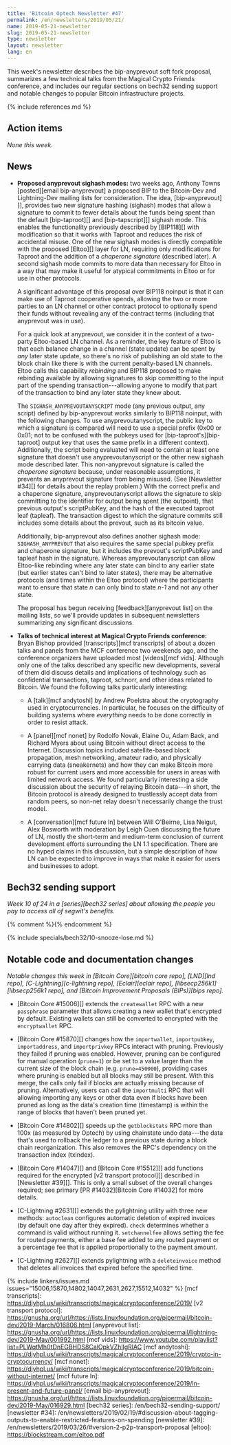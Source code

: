 ```yaml
---
title: 'Bitcoin Optech Newsletter #47'
permalink: /en/newsletters/2019/05/21/
name: 2019-05-21-newsletter
slug: 2019-05-21-newsletter
type: newsletter
layout: newsletter
lang: en
---
```

This week's newsletter describes the bip-anyprevout soft fork proposal, summarizes
a few technical talks from the Magical Crypto Friends conference, and
includes our regular sections on bech32 sending support and notable
changes to popular Bitcoin infrastructure projects.

{% include references.md %}

## Action items

*None this week.*

## News

- **Proposed anyprevout sighash modes:** two weeks ago, Anthony Towns
  [posted][email bip-anyprevout] a proposed BIP to the Bitcoin-Dev and Lightning-Dev mailing
  lists for consideration.  The idea, [bip-anyprevout][], provides two
  new signature hashing (sighash) modes that allow a signature to commit
  to fewer details about the funds being spent than the default
  [bip-taproot][] and [bip-tapscript][] sighash mode.  This enables the
  functionality previously described by [BIP118][] with modification so
  that it works with Taproot and reduces the risk of accidental misuse.  One of
  the new sighash modes is
  directly compatible with the proposed [Eltoo][] layer for LN,
  requiring only modifications for Taproot and the addition of a
  *chaperone signature* (described later).  A second sighash mode
  commits to more data than necessary for Eltoo in a way that may make
  it useful for atypical commitments in Eltoo or for use in other protocols.

  A significant advantage of this proposal over BIP118 noinput is that
  it can make use of Taproot cooperative spends, allowing the two or
  more parties to an LN channel or other contract protocol to optionally spend
  their funds without revealing any of the contract terms (including
  that anyprevout was in use).

  For a quick look at anyprevout, we consider it in the context of a
  two-party Eltoo-based LN channel.  As a reminder, the key feature of
  Eltoo is that each balance change in a channel (state update) can be
  spent by *any* later state update, so there's no risk of publishing an
  old state to the block chain like there is with the current
  penalty-based LN channels.  Eltoo calls this capability *rebinding*
  and BIP118 proposed to make rebinding available by allowing
  signatures to skip committing to the input part of the spending
  transaction---allowing anyone to modify that part of the
  transaction to bind any later state they knew about.

  The `SIGHASH_ANYPREVOUTANYSCRIPT` mode (any previous output, any
  script) defined by bip-anyprevout works similarly to BIP118 noinput,
  with the following changes.  To use anyprevoutanyscript, the public
  key to which a signature is compared will need to use a special
  prefix (0x00 or 0x01; not to be confused with the pubkeys used for
  [bip-taproot's][bip-taproot] output key that uses the same prefix in
  a different context).  Additionally, the script being evaluated will
  need to contain at least one signature that doesn't use
  anyprevoutanyscript or the other new sighash mode described later.
  This non-anyprevout signature is called the *chaperone signature*
  because, under reasonable assumptions, it prevents an anyprevout
  signature from being misused.  (See [Newsletter #34][] for details
  about the replay problem.)  With the correct prefix and a chaperone
  signature, anyprevoutanyscript allows the signature to skip
  committing to the identifier for output being spent (the outpoint),
  that previous output's scriptPubKey, and the hash of the executed
  taproot leaf (tapleaf).  The transaction digest to which the signature commits still includes
  some details about the prevout, such as its bitcoin value.

  Additionally, bip-anyprevout also defines another sighash mode:
  `SIGHASH_ANYPREVOUT` that also requires the same special pubkey
  prefix and chaperone signature, but it includes the prevout's
  scriptPubKey and tapleaf hash in the signature.  Whereas
  anyprevoutanyscript can allow Eltoo-like rebinding where any later
  state can bind to any earlier state (but earlier states can't bind
  to later states), there may be alternative protocols (and times
  within the Eltoo protocol) where the participants want to ensure
  that state *n* can only bind to state *n-1* and not any other state.

  The proposal has begun receiving [feedback][anyprevout list] on the
  mailing lists, so we'll provide updates in subsequent newsletters
  summarizing any significant discussions.

- **Talks of technical interest at Magical Crypto Friends conference:**
  Bryan Bishop provided [transcripts][mcf transcripts] of about a dozen
  talks and panels from the MCF conference two weekends ago, and the
  conference organizers have uploaded most [videos][mcf vids].  Although
  only one of the talks described any specific new developments, several
  of them did discuss details and implications of technology such as
  confidential transactions, taproot, schnorr, and other ideas related
  to Bitcoin.  We found the following talks particularly interesting:

  - A [talk][mcf andytoshi] by Andrew Poelstra about the cryptography used in
    cryptocurrencies.  In particular, he focuses on the difficulty of
    building systems where *everything* needs to be done correctly in
    order to resist attack.

  - A [panel][mcf nonet] by Rodolfo Novak, Elaine Ou, Adam
    Back, and Richard Myers about using Bitcoin without direct access
    to the Internet.  Discussion topics included satellite-based block
    propagation, mesh networking, amateur radio, and physically
    carrying data (sneakernets) and how they can make Bitcoin more
    robust for current users and more accessible for users in areas
    with limited network access.  We found particularly interesting a
    side discussion about the security of relaying Bitcoin data---in
    short, the Bitcoin protocol is already designed to trustlessly
    accept data from random peers, so non-net relay doesn't
    necessarily change the trust model.

  - A [conversation][mcf future ln] between Will O'Beirne, Lisa Neigut, Alex Bosworth with
    moderation by Leigh Cuen discussing the future of LN, mostly the
    short-term and medium-term conclusion of current development
    efforts surrounding the LN 1.1 specification.  There are no hyped
    claims in this discussion, but a simple description of how LN can be
    expected to improve in ways that make it easier for users and
    businesses to adopt.

## Bech32 sending support

*Week 10 of 24 in a [series][bech32 series] about allowing the people
you pay to access all of segwit's benefits.*

{% comment %}<!-- weekly reminder for harding: check Bech32 Adoption
wiki page for changes -->{% endcomment %}

{% include specials/bech32/10-snooze-lose.md %}

## Notable code and documentation changes

*Notable changes this week in [Bitcoin Core][bitcoin core repo],
[LND][lnd repo], [C-Lightning][c-lightning repo], [Eclair][eclair repo],
[libsecp256k1][libsecp256k1 repo], and [Bitcoin Improvement Proposals
(BIPs)][bips repo].*

- [Bitcoin Core #15006][] extends the `createwallet` RPC with a new
  `passphrase` parameter that allows creating a new wallet that's
  encrypted by default.  Existing wallets can still be converted to
  encrypted with the `encryptwallet` RPC.

- [Bitcoin Core #15870][] changes how the `importwallet`,
  `importpubkey`, `importaddress`, and `importprivkey` RPCs interact
  with pruning.  Previously they failed if pruning was enabled.
  However, pruning can be configured for manual operation
  (`prune=1`) or be set to a value larger than the current size of the
  block chain (e.g. `prune=450000`), providing cases where pruning is
  enabled but all blocks may still be present.  With this merge, the
  calls only fail if blocks are actually missing because of pruning.
  Alternatively, users can call the `importmulti`
  RPC that will allowing importing any keys or other data even if blocks
  have been pruned as long as the data's creation time (timestamp) is
  within the range of blocks that haven't been pruned yet.

- [Bitcoin Core #14802][] speeds up the `getblockstats` RPC more than
  100x (as measured by Optech) by using chainstate undo data---the data
  that's used to rollback the ledger to a previous state during a block
  chain reorganization.  This also removes the RPC's dependency on the
  transaction index (txindex).

- [Bitcoin Core #14047][] and [Bitcoin Core #15512][] add functions
  required for the encrypted [v2 transport protocol][] described in
  [Newsletter #39][].  This is only a small subset of the overall
  changes required; see primary [PR #14032][Bitcoin Core #14032] for
  more details.

- [C-Lightning #2631][] extends the pylightning utility with three new
  methods: `autoclean` configures automatic deletion of expired invoices
  (by default one day after they expired).  `check` determines whether a
  command is valid without running it.  `setchannelfee` allows setting
  the fee for routed payments, either a base fee added to any routed
  payment or a percentage fee that is applied proportionally to the
  payment amount.

- [C-Lightning #2627][] extends pylightning with a `deleteinvoice`
  method that deletes all invoices that expired before the specified
  time.

{% include linkers/issues.md issues="15006,15870,14802,14047,2631,2627,15512,14032" %}
[mcf transcripts]: https://diyhpl.us/wiki/transcripts/magicalcryptoconference/2019/
[v2 transport protocol]: https://gnusha.org/url/https://lists.linuxfoundation.org/pipermail/bitcoin-dev/2019-March/016806.html
[anyprevout list]: https://gnusha.org/url/https://lists.linuxfoundation.org/pipermail/lightning-dev/2019-May/001992.html
[mcf vids]: https://www.youtube.com/playlist?list=PLWqtMh0tDnEGBHDS8CalOpkVZhlIgRlAC
[mcf andytoshi]: https://diyhpl.us/wiki/transcripts/magicalcryptoconference/2019/crypto-in-cryptocurrency/
[mcf nonet]: https://diyhpl.us/wiki/transcripts/magicalcryptoconference/2019/bitcoin-without-internet/
[mcf future ln]: https://diyhpl.us/wiki/transcripts/magicalcryptoconference/2019/ln-present-and-future-panel/
[email bip-anyprevout]: https://gnusha.org/url/https://lists.linuxfoundation.org/pipermail/bitcoin-dev/2019-May/016929.html
[bech32 series]: /en/bech32-sending-support/
[newsletter #34]: /en/newsletters/2019/02/19/#discussion-about-tagging-outputs-to-enable-restricted-features-on-spending
[newsletter #39]: /en/newsletters/2019/03/26/#version-2-p2p-transport-proposal
[eltoo]: https://blockstream.com/eltoo.pdf
